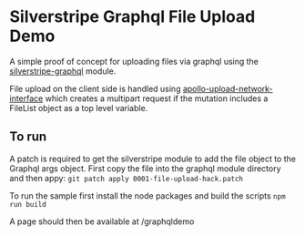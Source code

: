 # Silverstripe Graphql File Upload Demo

A simple proof of concept for uploading files via graphql using the [silverstripe-graphql](https://github.com/silverstripe/silverstripe-graphql) module.

File upload on the client side is handled using [apollo-upload-network-interface](https://github.com/HriBB/apollo-upload-network-interface) which creates a multipart request if the mutation includes a FileList object as a top level variable.

## To run

A patch is required to get the silverstripe module to add the file object to the Graphql args object. First copy the file into the graphql module directory and then appy: `git patch apply 0001-file-upload-hack.patch`

To run the sample first install the node packages and build the scripts `npm run build`

A page should then be available at /graphqldemo

